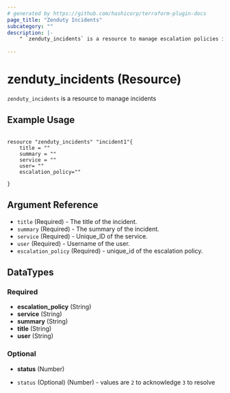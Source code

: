 ```yaml
---
# generated by https://github.com/hashicorp/terraform-plugin-docs
page_title: "Zenduty Incidents"
subcategory: ""
description: |-
    " `zenduty_incidents` is a resource to manage escalation policies in a team "
  
---
```


# zenduty_incidents (Resource)
`zenduty_incidents` is a resource to manage incidents 

<!-- schema generated by tfplugindocs -->

## Example Usage

```hcl

resource "zenduty_incidents" "incident1"{
    title = ""
    summary = ""
    service = ""
    user= ""
    escalation_policy=""

}

```

## Argument Reference

* `title` (Required) - The title of the incident.
* `summary` (Required) - The summary of the incident.
* `service` (Required) - Unique_ID of the service.
* `user` (Required) - Username of the user.
* `escalation_policy` (Required) - unique_id of the escalation policy.

## DataTypes 
### Required
- **escalation_policy** (String)
- **service** (String)
- **summary** (String)
- **title** (String)
- **user** (String)

### Optional

- **status** (Number)

* `status` (Optional) (Number) -  values are `2` to acknowledge `3` to resolve